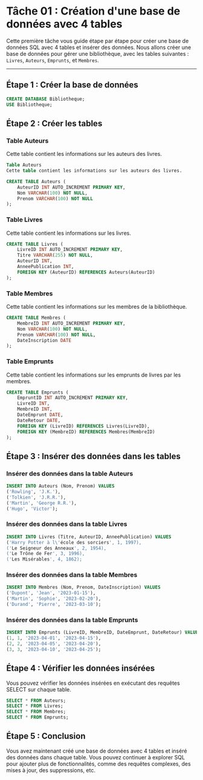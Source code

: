 # Tâche 01 : Création d'une base de données avec 4 tables
Cette première tâche vous guide étape par étape pour créer une base de données SQL avec 4 tables et insérer des données. Nous allons créer une base de données pour gérer une bibliothèque, avec les tables suivantes : `Livres`, `Auteurs`, `Emprunts`, et `Membres`.

---

## Étape 1 : Créer la base de données

```sql
CREATE DATABASE Bibliotheque;
USE Bibliotheque;
```

## Étape 2 : Créer les tables
### Table Auteurs
Cette table contient les informations sur les auteurs des livres.
```sql
Table Auteurs
Cette table contient les informations sur les auteurs des livres.

CREATE TABLE Auteurs (
    AuteurID INT AUTO_INCREMENT PRIMARY KEY,
    Nom VARCHAR(100) NOT NULL,
    Prenom VARCHAR(100) NOT NULL
);
```
### Table Livres
Cette table contient les informations sur les livres.
```sql
CREATE TABLE Livres (
    LivreID INT AUTO_INCREMENT PRIMARY KEY,
    Titre VARCHAR(255) NOT NULL,
    AuteurID INT,
    AnneePublication INT,
    FOREIGN KEY (AuteurID) REFERENCES Auteurs(AuteurID)
);
```
### Table Membres
Cette table contient les informations sur les membres de la bibliothèque.
```sql
CREATE TABLE Membres (
    MembreID INT AUTO_INCREMENT PRIMARY KEY,
    Nom VARCHAR(100) NOT NULL,
    Prenom VARCHAR(100) NOT NULL,
    DateInscription DATE
);
```
### Table Emprunts
Cette table contient les informations sur les emprunts de livres par les membres.
```sql
CREATE TABLE Emprunts (
    EmpruntID INT AUTO_INCREMENT PRIMARY KEY,
    LivreID INT,
    MembreID INT,
    DateEmprunt DATE,
    DateRetour DATE,
    FOREIGN KEY (LivreID) REFERENCES Livres(LivreID),
    FOREIGN KEY (MembreID) REFERENCES Membres(MembreID)
);
```

## Étape 3 : Insérer des données dans les tables
### Insérer des données dans la table Auteurs
```sql
INSERT INTO Auteurs (Nom, Prenom) VALUES
('Rowling', 'J.K.'),
('Tolkien', 'J.R.R.'),
('Martin', 'George R.R.'),
('Hugo', 'Victor');
```

### Insérer des données dans la table Livres

```sql
INSERT INTO Livres (Titre, AuteurID, AnneePublication) VALUES
('Harry Potter à l\'école des sorciers', 1, 1997),
('Le Seigneur des Anneaux', 2, 1954),
('Le Trône de Fer', 3, 1996),
('Les Misérables', 4, 1862);
```

### Insérer des données dans la table Membres

```sql
INSERT INTO Membres (Nom, Prenom, DateInscription) VALUES
('Dupont', 'Jean', '2023-01-15'),
('Martin', 'Sophie', '2023-02-20'),
('Durand', 'Pierre', '2023-03-10');
```

### Insérer des données dans la table Emprunts

```sql
INSERT INTO Emprunts (LivreID, MembreID, DateEmprunt, DateRetour) VALUES
(1, 1, '2023-04-01', '2023-04-15'),
(2, 2, '2023-04-05', '2023-04-20'),
(3, 3, '2023-04-10', '2023-04-25');
```

## Étape 4 : Vérifier les données insérées
Vous pouvez vérifier les données insérées en exécutant des requêtes SELECT sur chaque table.

```sql
SELECT * FROM Auteurs;
SELECT * FROM Livres;
SELECT * FROM Membres;
SELECT * FROM Emprunts;
```

## Étape 5 : Conclusion
Vous avez maintenant créé une base de données avec 4 tables et inséré des données dans chaque table. Vous pouvez continuer à explorer SQL pour ajouter plus de fonctionnalités, comme des requêtes complexes, des mises à jour, des suppressions, etc.
